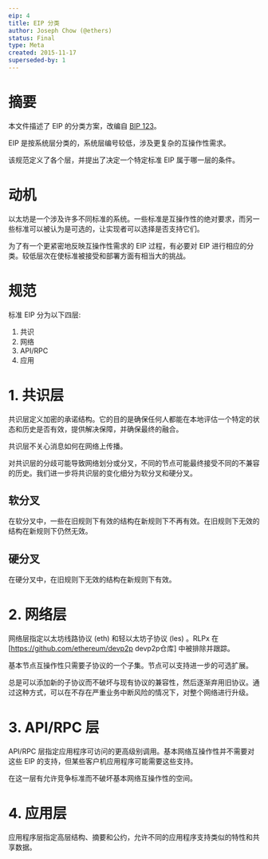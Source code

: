 ```yaml
---
eip: 4
title: EIP 分类
author: Joseph Chow (@ethers)
status: Final
type: Meta
created: 2015-11-17
superseded-by: 1
---
```


# 摘要

本文件描述了 EIP 的分类方案，改编自 [BIP 123](https://github.com/bitcoin/bips/blob/master/bip-0123.mediawiki)。

EIP 是按系统层分类的，系统层编号较低，涉及更复杂的互操作性需求。

该规范定义了各个层，并提出了决定一个特定标准 EIP 属于哪一层的条件。

# 动机

以太坊是一个涉及许多不同标准的系统。一些标准是互操作性的绝对要求，而另一些标准可以被认为是可选的，让实现者可以选择是否支持它们。

为了有一个更紧密地反映互操作性需求的 EIP 过程，有必要对 EIP 进行相应的分类。较低层次在使标准被接受和部署方面有相当大的挑战。

# 规范

标准 EIP 分为以下四层:

1. 共识
2. 网络
3. API/RPC
4. 应用

# 1. 共识层

共识层定义加密的承诺结构。它的目的是确保任何人都能在本地评估一个特定的状态和历史是否有效，提供解决保障，并确保最终的融合。

共识层不关心消息如何在网络上传播。

对共识层的分歧可能导致网络划分或分叉，不同的节点可能最终接受不同的不兼容的历史。我们进一步将共识层的变化细分为软分叉和硬分叉。

## 软分叉

在软分叉中，一些在旧规则下有效的结构在新规则下不再有效。在旧规则下无效的结构在新规则下仍然无效。

## 硬分叉

在硬分叉中，在旧规则下无效的结构在新规则下有效。

# 2. 网络层

网络层指定以太坊线路协议 (eth) 和轻以太坊子协议 (les) 。RLPx 在 [https://github.com/ethereum/devp2p devp2p仓库] 中被排除并跟踪。

基本节点互操作性只需要子协议的一个子集。节点可以支持进一步的可选扩展。

总是可以添加新的子协议而不破坏与现有协议的兼容性，然后逐渐弃用旧协议。通过这种方式，可以在不存在严重业务中断风险的情况下，对整个网络进行升级。


# 3. API/RPC 层

API/RPC 层指定应用程序可访问的更高级别调用。基本网络互操作性并不需要对这些 EIP 的支持，但某些客户机应用程序可能需要这些支持。

在这一层有允许竞争标准而不破坏基本网络互操作性的空间。

# 4. 应用层

应用程序层指定高层结构、摘要和公约，允许不同的应用程序支持类似的特性和共享数据。


